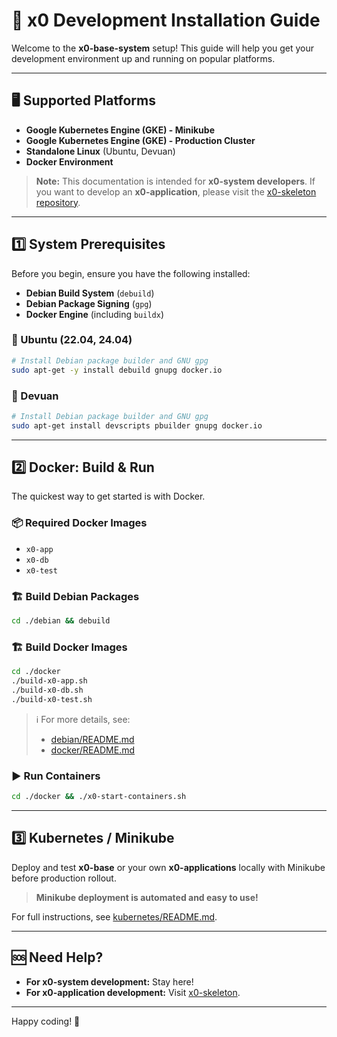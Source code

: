 # 🚀 x0 Development Installation Guide

Welcome to the **x0-base-system** setup!
This guide will help you get your development environment up and running on popular platforms.

---

## 🖥️ Supported Platforms

- **Google Kubernetes Engine (GKE) - Minikube**
- **Google Kubernetes Engine (GKE) - Production Cluster**
- **Standalone Linux** (Ubuntu, Devuan)
- **Docker Environment**

> **Note:**
> This documentation is intended for **x0-system developers**.
> If you want to develop an **x0-application**, please visit the [x0-skeleton repository](https://github.com/WEBcodeX1/x0-skeleton/).

---

## 1️⃣ System Prerequisites

Before you begin, ensure you have the following installed:

- **Debian Build System** (`debuild`)
- **Debian Package Signing** (`gpg`)
- **Docker Engine** (including `buildx`)

### 🐧 Ubuntu (22.04, 24.04)

```bash
# Install Debian package builder and GNU gpg
sudo apt-get -y install debuild gnupg docker.io
```

### 🐧 Devuan

```bash
# Install Debian package builder and GNU gpg
sudo apt-get install devscripts pbuilder gnupg docker.io
```

---

## 2️⃣ Docker: Build & Run

The quickest way to get started is with Docker.

### 📦 Required Docker Images

- `x0-app`
- `x0-db`
- `x0-test`

### 🏗️ Build Debian Packages

```bash
cd ./debian && debuild
```

### 🏗️ Build Docker Images

```bash
cd ./docker
./build-x0-app.sh
./build-x0-db.sh
./build-x0-test.sh
```

> ℹ️ For more details, see:
> - [debian/README.md](./debian/README.md)
> - [docker/README.md](./docker/README.md)

### ▶️ Run Containers

```bash
cd ./docker && ./x0-start-containers.sh
```

---

## 3️⃣ Kubernetes / Minikube

Deploy and test **x0-base** or your own **x0-applications** locally with Minikube before production rollout.

> **Minikube deployment is automated and easy to use!**

For full instructions, see [kubernetes/README.md](./kubernetes/README.md).

---

## 🆘 Need Help?

- **For x0-system development:** Stay here!
- **For x0-application development:** Visit [x0-skeleton](https://github.com/WEBcodeX1/x0-skeleton/).

---

Happy coding! 🎉
